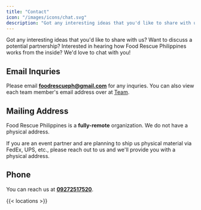```yaml
---
title: "Contact"
icon: "/images/icons/chat.svg"
description: "Got any interesting ideas that you'd like to share with us? Want to discuss a potential partnership? Interested in hearing how Food Rescue Philippines works from the inside? We'd love to chat with you!"
---
```


Got any interesting ideas that you'd like to share with us? Want to discuss a potential partnership? Interested in hearing how Food Rescue Philippines works from the inside? We'd love to chat with you!

## Email Inquries

Please email **foodrescueph@gmail.com** for any inquries. You can also view each team member's email address over at [Team](/team).

## Mailing Address

Food Rescue Philippines is a **fully-remote** organization. We do not have a physical address. 

If you are an event partner and are planning to ship us physical material via FedEx, UPS, etc., please reach out to us and we'll provide you with a physical address. 

## Phone

You can reach us at **[09272517520](tel:09272517520)**.


{{< locations >}}